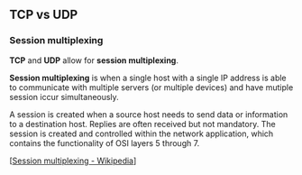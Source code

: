## TCP vs UDP

### Session multiplexing

**TCP** and **UDP** allow for **session multiplexing**.

**Session multiplexing** is when a single host with a single IP address is able to communicate with multiple servers (or multiple devices) and have mutiple session iccur simultaneously.

A session is created when a source host needs to send data or information to a destination host.
Replies are often received but not mandatory.
The session is created and controlled within the network application, which contains the functionality of OSI layers 5 through 7.

[[Session multiplexing - Wikipedia](https://en.wikipedia.org/wiki/Session_multiplexing)]
